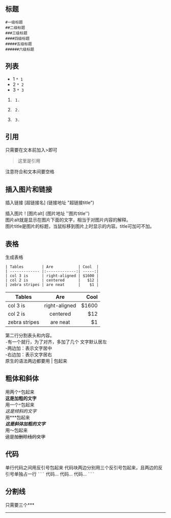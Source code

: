 ## 标题
```
#一级标题  
##二级标题  
###三级标题  
####四级标题  
#####五级标题  
######六级标题
```

## 列表
* 1     `* 1`
* 2     `* 2`
* 3     `* 3`
1.      1.
2.      2.
3.      3.

## 引用
只需要在文本前加入>即可
> 这里是引用 

注意符合和文本间要空格

## 插入图片和链接
插入链接 [超链接名] (链接地址 "超链接title")  

插入图片
! [图片alt] (图片地址 ''图片title'')  
图片alt就是显示在图片下面的文字，相当于对图片内容的解释。  
图片title是图片的标题，当鼠标移到图片上时显示的内容。title可加可不加。

## 表格
生成表格  
```
| Tables        | Are           | Cool  |  
| ------------- |:-------------:| -----:|   
| col 3 is      | right-aligned | $1600 |  
| col 2 is      | centered      |   $12 |  
| zebra stripes | are neat      |    $1 |
```

| Tables        | Are           | Cool  |
| ------------- |:-------------:| -----:|
| col 3 is      | right-aligned | $1600 |
| col 2 is      | centered      |   $12 |
| zebra stripes | are neat      |    $1 |
第二行分割表头和内容。  
`-`有一个就行，为了对齐，多加了几个
文字默认居左  
-两边加：表示文字居中  
-右边加：表示文字居右  
原生的语法两边都要用 | 包起来

## 粗体和斜体
用两个`*`包起来  
**这是加粗的文字**  
用一个`*`包起来  
*这是倾斜的文字*    
用***包起来  
***这是斜体加粗的文字***  
用～包起来  
~~这是加删除线的文字~~

## 代码
单行代码之间用反引号包起来
代码块两边分别用三个反引号包起来，且两边的反引号单独占一行
` ``` `
  代码...
  代码...
  代码...
` ``` `

## 分割线
只需要三个***
***

